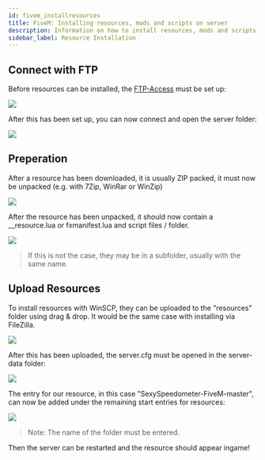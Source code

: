 ```yaml
---
id: fivem_installresources
title: FiveM: Installing resources, mods and scripts on server
description: Information on how to install resources, mods and scripts on your FiveM server from ZAP-Hosting - ZAP-Hosting.com documentation
sidebar_label: Resource Installation
---
```


## Connect with FTP

Before resources can be installed, the [FTP-Access](gameserver_ftpaccess.md) must be set up:

![](https://screensaver01.zap-hosting.com/index.php/s/PkowAdzot9tjZeY/preview)

After this has been set up, you can now connect and open the server folder:

![](https://screensaver01.zap-hosting.com/index.php/s/omjKDgFcn64rRMF/preview)


## Preperation

After a resource has been downloaded, it is usually ZIP packed, it must now be unpacked (e.g. with 7Zip, WinRar or WinZip)

![](https://screensaver01.zap-hosting.com/index.php/s/pEmFn5CCmxCGjT6/preview)

After the resource has been unpacked, it should now contain a __resource.lua or fxmanifest.lua and script files / folder.

![](https://screensaver01.zap-hosting.com/index.php/s/5ktPAckBr6bd8eP/preview)

> If this is not the case, they may be in a subfolder, usually with the same name.

## Upload Resources

To install resources with WinSCP, they can be uploaded to the "resources" folder using drag & drop.
It would be the same case with installing via FileZilla. 

![](https://screensaver01.zap-hosting.com/index.php/s/WTXHzAgDqcDqQR4/preview)

After this has been uploaded, the server.cfg must be opened in the server-data folder:

![](https://screensaver01.zap-hosting.com/index.php/s/eM8MtkZJCLg3gdz/preview)

The entry for our resource, in this case "SexySpeedometer-FiveM-master", can now be added under the remaining start entries for resources:

![](https://screensaver01.zap-hosting.com/index.php/s/bG6MFNZtsebkscm/preview)

> Note: The name of the folder must be entered.

Then the server can be restarted and the resource should appear ingame!
